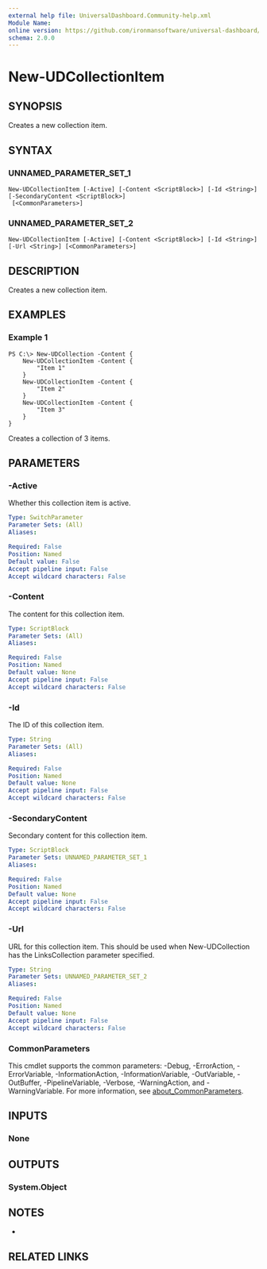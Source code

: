 ```yaml
---
external help file: UniversalDashboard.Community-help.xml
Module Name:
online version: https://github.com/ironmansoftware/universal-dashboard/blob/master/src/UniversalDashboard/Help/New-UDCollection.md
schema: 2.0.0
---
```


# New-UDCollectionItem

## SYNOPSIS
Creates a new collection item.

## SYNTAX

### UNNAMED_PARAMETER_SET_1
```
New-UDCollectionItem [-Active] [-Content <ScriptBlock>] [-Id <String>] [-SecondaryContent <ScriptBlock>]
 [<CommonParameters>]
```

### UNNAMED_PARAMETER_SET_2
```
New-UDCollectionItem [-Active] [-Content <ScriptBlock>] [-Id <String>] [-Url <String>] [<CommonParameters>]
```

## DESCRIPTION
Creates a new collection item.

## EXAMPLES

### Example 1
```
PS C:\> New-UDCollection -Content {
    New-UDCollectionItem -Content { 
        "Item 1"
    }
    New-UDCollectionItem -Content { 
        "Item 2"
    }
    New-UDCollectionItem -Content { 
        "Item 3"
    }
}
```

Creates a collection of 3 items.

## PARAMETERS

### -Active
Whether this collection item is active.

```yaml
Type: SwitchParameter
Parameter Sets: (All)
Aliases:

Required: False
Position: Named
Default value: False
Accept pipeline input: False
Accept wildcard characters: False
```

### -Content
The content for this collection item.

```yaml
Type: ScriptBlock
Parameter Sets: (All)
Aliases:

Required: False
Position: Named
Default value: None
Accept pipeline input: False
Accept wildcard characters: False
```

### -Id
The ID of this collection item.

```yaml
Type: String
Parameter Sets: (All)
Aliases:

Required: False
Position: Named
Default value: None
Accept pipeline input: False
Accept wildcard characters: False
```

### -SecondaryContent
Secondary content for this collection item.

```yaml
Type: ScriptBlock
Parameter Sets: UNNAMED_PARAMETER_SET_1
Aliases:

Required: False
Position: Named
Default value: None
Accept pipeline input: False
Accept wildcard characters: False
```

### -Url
URL for this collection item.
This should be used when New-UDCollection has the LinksCollection parameter specified.

```yaml
Type: String
Parameter Sets: UNNAMED_PARAMETER_SET_2
Aliases:

Required: False
Position: Named
Default value: None
Accept pipeline input: False
Accept wildcard characters: False
```

### CommonParameters
This cmdlet supports the common parameters: -Debug, -ErrorAction, -ErrorVariable, -InformationAction, -InformationVariable, -OutVariable, -OutBuffer, -PipelineVariable, -Verbose, -WarningAction, and -WarningVariable. For more information, see [about_CommonParameters](http://go.microsoft.com/fwlink/?LinkID=113216).

## INPUTS

### None
## OUTPUTS

### System.Object
## NOTES
*

## RELATED LINKS
